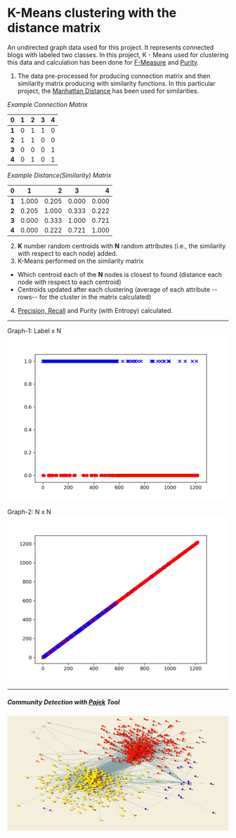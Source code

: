 # K-Means clustering with the distance matrix

An undirected graph data used for this project. It represents connected blogs with labeled two classes. In this project, K - Means used for clustering this data and calculation has been done for [F-Measure](https://en.wikipedia.org/wiki/F1_score) and [Purity](https://nlp.stanford.edu/IR-book/html/htmledition/evaluation-of-clustering-1.html). 

1. The data pre-processed for producing connection matrix and then similarity matrix producing with similarity functions. In this particular project, the [Manhattan Distance](https://en.wikipedia.org/wiki/Taxicab_geometry) has been used for similarities. 

*Example Connection Matrix*

 | 0        | 1           | 2  |3           | 4  |
| ------------- |:-------------:| -----:|:-------------:| -----:|
| **1**      | 0 | 1 | 1 | 0 |
| **2**      | 1      |   1 | 0 | 0 |
| **3** | 0      |    0 | 0 | 1 |
| **4** | 0      |    1 | 0 | 1 |

*Example Distance(Similarity) Matrix*

 | 0        | 1           | 2  |3           | 4  |
| ------------- |:-------------:| -----:|:-------------:| -----:|
| **1**     | 1.000   | 0.205 | 0.000 | 0.000 |
| **2**     | 0.205   | 1.000 | 0.333 | 0.222 |
| **3**     | 0.000   | 0.333 | 1.000 | 0.721 |
| **4**     | 0.000   | 0.222 | 0.721 | 1.000 |


2. __K__ number random centroids with __N__ random attributes (i.e., the similarity with respect to each node) added. 
3. K-Means performed on the similarity matrix
  - Which centroid each of the __N__ nodes is closest to found (distance each node with respect to each centroid)
  - Centroids updated after each clustering (average of each attribute --rows-- for the cluster in the matrix calculated)
4. [Precision, Recall](https://en.wikipedia.org/wiki/Precision_and_recall) and Purity (with Entropy) calculated. 

---
Graph-1: Label x N
![Clustering1 ](https://github.com/dauut/kmeans-manhattan-jaccard-distance/blob/master/graphs/Clustering_LabelxN.png "Label x N")

Graph-2: N x N 
![Clustering - 2](https://github.com/dauut/kmeans-manhattan-jaccard-distance/blob/master/graphs/Clustering_NxN.png "N x N")

---

##### Community Detection with [Pajek](http://vlado.fmf.uni-lj.si/pub/networks/pajek/) Tool

![Communities ](https://github.com/dauut/kmeans-manhattan-jaccard-distance/blob/master/graphs/Louvain%20Communities.jpg "Community")
